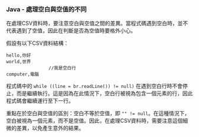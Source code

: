 ### Java - 處理空白與空值的不同

在處理CSV資料時，要注意空白與空值之間的差異。當程式碼遇到空白時，並不代表遇到了空值，因此在判斷是否為空值時要格外小心。

假設有以下CSV資料結構：

```
hello,你好
world,世界
                //我是空白行
computer,電腦
```

程式碼中的 `while ((line = br.readLine()) != null)` 在遇到空白行時不會停止，而是繼續執行。這是因為在此情況下，空白行被視為包含一個元素的行，因此程式碼會繼續運行至下一行。

重點在於空白與空值的區別：空白不等於空值，即 `"" != null`。在這種情況下，空白被視為一個元素，而不是空值。因此，在處理CSV資料時，需要注意這個細微的差異，以免產生意外的結果。